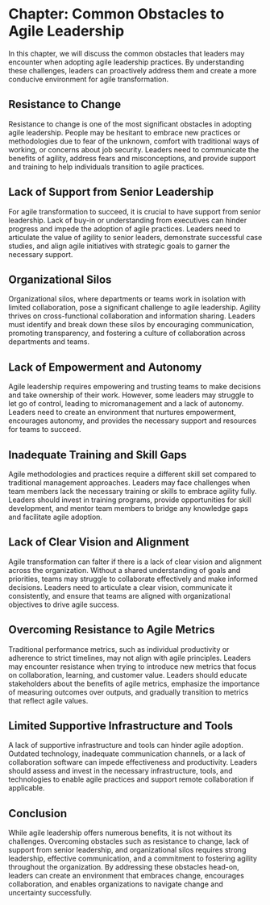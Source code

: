 Chapter: Common Obstacles to Agile Leadership
=============================================

In this chapter, we will discuss the common obstacles that leaders may encounter when adopting agile leadership practices. By understanding these challenges, leaders can proactively address them and create a more conducive environment for agile transformation.

**Resistance to Change**
------------------------

Resistance to change is one of the most significant obstacles in adopting agile leadership. People may be hesitant to embrace new practices or methodologies due to fear of the unknown, comfort with traditional ways of working, or concerns about job security. Leaders need to communicate the benefits of agility, address fears and misconceptions, and provide support and training to help individuals transition to agile practices.

**Lack of Support from Senior Leadership**
------------------------------------------

For agile transformation to succeed, it is crucial to have support from senior leadership. Lack of buy-in or understanding from executives can hinder progress and impede the adoption of agile practices. Leaders need to articulate the value of agility to senior leaders, demonstrate successful case studies, and align agile initiatives with strategic goals to garner the necessary support.

**Organizational Silos**
------------------------

Organizational silos, where departments or teams work in isolation with limited collaboration, pose a significant challenge to agile leadership. Agility thrives on cross-functional collaboration and information sharing. Leaders must identify and break down these silos by encouraging communication, promoting transparency, and fostering a culture of collaboration across departments and teams.

**Lack of Empowerment and Autonomy**
------------------------------------

Agile leadership requires empowering and trusting teams to make decisions and take ownership of their work. However, some leaders may struggle to let go of control, leading to micromanagement and a lack of autonomy. Leaders need to create an environment that nurtures empowerment, encourages autonomy, and provides the necessary support and resources for teams to succeed.

**Inadequate Training and Skill Gaps**
--------------------------------------

Agile methodologies and practices require a different skill set compared to traditional management approaches. Leaders may face challenges when team members lack the necessary training or skills to embrace agility fully. Leaders should invest in training programs, provide opportunities for skill development, and mentor team members to bridge any knowledge gaps and facilitate agile adoption.

**Lack of Clear Vision and Alignment**
--------------------------------------

Agile transformation can falter if there is a lack of clear vision and alignment across the organization. Without a shared understanding of goals and priorities, teams may struggle to collaborate effectively and make informed decisions. Leaders need to articulate a clear vision, communicate it consistently, and ensure that teams are aligned with organizational objectives to drive agile success.

**Overcoming Resistance to Agile Metrics**
------------------------------------------

Traditional performance metrics, such as individual productivity or adherence to strict timelines, may not align with agile principles. Leaders may encounter resistance when trying to introduce new metrics that focus on collaboration, learning, and customer value. Leaders should educate stakeholders about the benefits of agile metrics, emphasize the importance of measuring outcomes over outputs, and gradually transition to metrics that reflect agile values.

**Limited Supportive Infrastructure and Tools**
-----------------------------------------------

A lack of supportive infrastructure and tools can hinder agile adoption. Outdated technology, inadequate communication channels, or a lack of collaboration software can impede effectiveness and productivity. Leaders should assess and invest in the necessary infrastructure, tools, and technologies to enable agile practices and support remote collaboration if applicable.

Conclusion
----------

While agile leadership offers numerous benefits, it is not without its challenges. Overcoming obstacles such as resistance to change, lack of support from senior leadership, and organizational silos requires strong leadership, effective communication, and a commitment to fostering agility throughout the organization. By addressing these obstacles head-on, leaders can create an environment that embraces change, encourages collaboration, and enables organizations to navigate change and uncertainty successfully.
